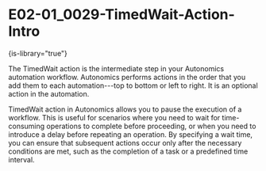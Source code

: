 # E02-01_0029-TimedWait-Action-Intro

{is-library="true"}

<snippet id="E02-01_0029-TimedWait-Action-Intro_snippet">



The TimedWait action is the intermediate step in your Autonomics automation workflow. Autonomics performs actions in the order that you add them to each automation---top to bottom or left to right. It is an optional action in the automation.

TimedWait action in Autonomics allows you to pause the execution of a workflow. This is useful for scenarios where you need to wait for time-consuming operations to complete before proceeding, or when you need to introduce a delay before repeating an operation. By specifying a wait time, you can ensure that subsequent actions occur only after the necessary conditions are met, such as the completion of a task or a predefined time interval.


</snippet>